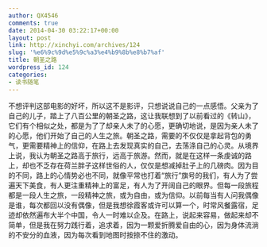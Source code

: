 ```yaml
---
author: QX4546
comments: true
date: 2014-04-30 03:22:17+00:00
layout: post
link: http://xinchyi.com/archives/124
slug: '%e6%9c%9d%e5%9c%a3%e4%b9%8b%e8%b7%af'
title: 朝圣之路
wordpress_id: 124
categories:
- 读书随笔
---
```


不想评判这部电影的好坏，所以这不是影评，只想说说自己的一点感悟。父亲为了自己的儿子，踏上了八百公里的朝圣之路，这让我联想到了以前看过的《转山》，它们有个相似之处，都是为了了却亲人未了的心愿，更确切地说，是因为亲人未了的心愿，他们开始了自己的人生之旅。朝圣之路，需要的不仅仅是拿起背包的勇气，更需要精神上的信仰，在路上去发现真实的自己，去荡涤自己的心灵。从境界上说，我认为朝圣之路高于旅行，远高于旅游。然而，就是在这样一条虔诚的路上，却也不乏存在荷兰胖子这样世俗的人，仅仅是想减掉肚子上的几磅肉。因为目的不同，路上的心情势必也不同，就像平常也打着“旅行”旗号的我们，有人为了尝遍天下美食，有人更注重精神上的富足，有人为了开阔自己的眼界。但每一段旅程都是一段人生之旅，一段精神之旅，或为自由，或为信仰。以前每当有人问我偶像是谁，每次都回以没有偶像，但是我想徐霞客或许可以算一个，时常风餐露宿，足迹却依然遍布大半个中国，令人一时难以企及。在路上，说起来容易，做起来却不简单，但是我在努力践行着，追求着，因为一颗爱折腾爱自由的心，因为身体流淌的不安分的血液，因为每次看到地图时按捺不住的激动。
